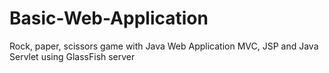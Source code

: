 # Basic-Web-Application
Rock, paper, scissors game with Java Web Application MVC, JSP and Java Servlet using GlassFish server
